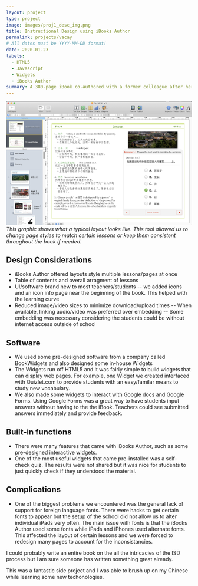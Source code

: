 ```yaml
---
layout: project
type: project
image: images/proj1_desc_img.png
title: Instructional Design using iBooks Author
permalink: projects/vacay
# All dates must be YYYY-MM-DD format!
date: 2020-01-23
labels:
  - HTML5
  - Javascript
  - Widgets
  - iBooks Author
summary: A 380-page iBook co-authored with a former colleague after her school transitioned from PCs to Apple. The school issued MacBook Pros to the teachers and iPads to students. We worked on this project for about two months, roughly 4-6 hours daily until completion and used for teaching in a flipped classroom environment.   
---
```


<img class="ui medium right floated rounded image" src="../images/proj1_interactive_img.png">*This graphic shows what a typical layout looks like. This tool allowed us to change page styles to match certain lessons or keep them consistent throughout the book if needed.*

## Design Considerations
- iBooks Author offered layouts style multiple lessons/pages at once
- Table of contents and overall arragment of lessons
- UI/software brand new to most teachers/students
  -- we added icons and an icon info page near the beginning of the book. This helped with the learning curve
- Reduced image/video sizes to minimize download/upload times
  -- When available, linking audio/video was preferred over embedding
  -- Some embedding was necessary considering the students could be without internet access outside of school

## Software
- We used some pre-designed software from a company called BookWidgets and also designed some in-house Widgets
- The Widgets run off HTML5 and it was fairly simple to build widgets that can display web pages. For example, one Widget we created interfaced with Quizlet.com to provide students with an easy/familar means to study new vocabulary.
- We also made some widgets to interact with Google docs and Google Forms. Using Google Forms was a great way to have students input answers without having to the the iBook. Teachers could see submitted answers immediately and provide feedback.

## Built-in functions
- There were many features that came with iBooks Author, such as some pre-designed interactive widgets. 
- One of the most useful widgets that came pre-installed was a self-check quiz. The results were not shared but it was nice for students to just quickly check if they understood the material. 

## Complications
- One of the biggest problems we encountered was the general lack of support for foreign language fonts. There were hacks to get certain fonts to appear but the setup of the school did not allow us to alter individual iPads very often. The main issue with fonts is that the iBooks Author used some fonts while iPads and iPhones used alternate fonts. This affected the layout of certain lessons and we were forced to redesign many pages to account for the inconsistancies.

I could probably write an entire book on the all the intricacies of the ISD process but I am sure someone has written something great already. 

This was a fantastic side project and I was able to brush up on my Chinese while learning some new techonologies.
